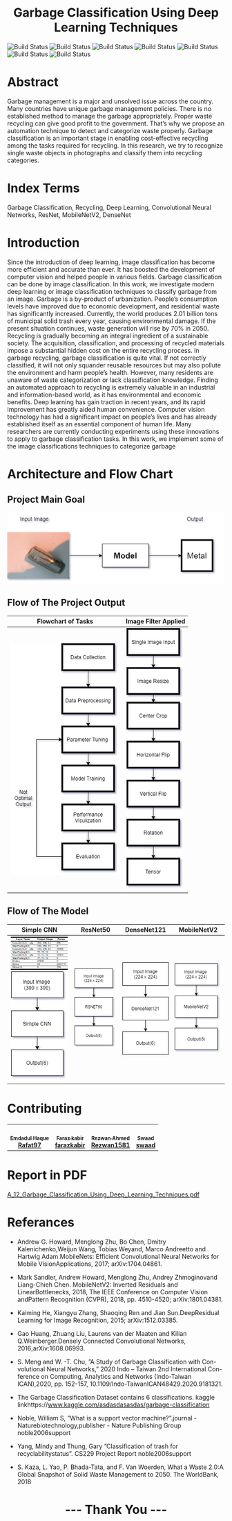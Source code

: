<h1 align="center">Garbage Classification Using Deep Learning
Techniques</h1>



![Build Status](https://img.shields.io/github/issues/Rafat97/garbage-detection?style=for-the-badge)
![Build Status](https://img.shields.io/github/stars/Rafat97/garbage-detection?style=for-the-badge)
![Build Status](https://img.shields.io/github/forks/Rafat97/garbage-detection?style=for-the-badge)
![Build Status](https://img.shields.io/github/languages/count/Rafat97/garbage-detection?style=for-the-badge)
![Build Status](https://img.shields.io/github/languages/top/Rafat97/garbage-detection?style=for-the-badge)
![Build Status](https://img.shields.io/github/license/Rafat97/garbage-detection?style=for-the-badge)
![Build Status](https://img.shields.io/static/v1?label=project%20type&message=Deep%20Learning&style=for-the-badge)


# Abstract
Garbage management is a major and unsolved
issue across the country. Many countries have unique garbage
management policies. There is no established method to manage
the garbage appropriately. Proper waste recycling can give good
profit to the government. That’s why we propose an automation
technique to detect and categorize waste properly. Garbage
classification is an important stage in enabling cost-effective
recycling among the tasks required for recycling. In this research,
we try to recognize single waste objects in photographs and
classify them into recycling categories.

# Index Terms

Garbage Classification, Recycling, Deep Learning, Convolutional Neural Networks, ResNet, MobileNetV2,
DenseNet


# Introduction

Since the introduction of deep learning, image classification has become more efficient and accurate than ever. It
has boosted the development of computer vision and helped
people in various fields. Garbage classification can be done by
image classification. In this work, we investigate modern deep
learning or image classification techniques to classify garbage
from an image.
Garbage is a by-product of urbanization. People’s consumption levels have improved due to economic development, and
residential waste has significantly increased. Currently, the
world produces 2.01 billion tons of municipal solid trash
every year, causing environmental damage. If the present
situation continues, waste generation will rise by 70% in 2050. Recycling is gradually becoming an integral ingredient
of a sustainable society. The acquisition, classification, and
processing of recycled materials impose a substantial hidden
cost on the entire recycling process. In garbage recycling,
garbage classification is quite vital. If not correctly classified, it
will not only squander reusable resources but may also pollute
the environment and harm people’s health. However, many
residents are unaware of waste categorization or lack classification knowledge. Finding an automated approach to recycling
is extremely valuable in an industrial and information-based
world, as it has environmental and economic benefits.
Deep learning has gain traction in recent years, and its
rapid improvement has greatly aided human convenience.
Computer vision technology has had a significant impact on
people’s lives and has already established itself as an essential component of human life. Many researchers are currently
conducting experiments using these innovations to apply to garbage classification tasks.
In this work, we implement some of the image classifications techniques to categorize garbage


# Architecture and Flow Chart

## Project Main Goal

![Sample Input And Output](./ARC/arc-all.png)


## Flow of The Project Output
|Flowchart of Tasks    | Image Filter Applied      |
|:----------:|:-------------:|
| ![Sample Input And Output](./ARC/Flow_chart_1.png) |  ![Sample Input And Output](./ARC/flow_chart_2.png) |


## Flow of The Model
|Simple CNN  | ResNet50    |DenseNet121    | MobileNetV2    |
|:----------:|:-------------:|:-------------:|:-------------:|
| ![Sample Input And Output](./ARC/CNNLayer.png) <br /> ![Sample Input And Output](./ARC/SampleCNN.png)  |  ![Sample Input And Output](./ARC/RSNET50.png) | ![Input And Output](./ARC/DenseNet121.png) | ![Input And Output](./ARC/MobileNetV2.png) |




# Contributing
<table>
  <tr>
    <td align="center">
        <a href="https://github.com/Rafat97">
            <img src="https://avatars3.githubusercontent.com/u/21246862" width="100px;" alt=""/>
            <br /><sub><b>Emdadul Haque</b></sub>
            <br /><b>Rafat97</b>
        </a>
    </td>
    <td align="center">
        <a href="https://github.com/farazkabir">
            <img src="https://avatars0.githubusercontent.com/u/45370774" width="100px;" alt=""/>
            <br /><sub><b>Faraz kabir</b></sub>
            <br /><b>farazkabir</b>
        </a>
    </td>
    <td align="center">
        <a href="https://github.com/Rezwan1581">
            <img src="https://avatars3.githubusercontent.com/u/47502722" width="100px;" alt=""/>
            <br /><sub><b>Rezwan Ahmed</b></sub>
            <br /><b>Rezwan1581</b>
        </a>
    </td>
    <td align="center">
        <a href="https://github.com/Swaad">
            <img src="https://avatars.githubusercontent.com/u/47058115" width="100px;" alt=""/>
            <br /><sub><b>Swaad</b></sub>
            <br /><b>swaad</b>
        </a>
    </td>

  </tr>
</table>

# Report in PDF

[A_12_Garbage_Classification_Using_Deep_Learning_Techniques.pdf](https://github.com/Rafat97/garbage-detection/files/7285636/A_12_Garbage_Classification_Using_Deep_Learning_Techniques.pdf)

# Referances

* Andrew  G.  Howard,  Menglong  Zhu,  Bo  Chen,  Dmitry  Kalenichenko,Weijun  Wang,  Tobias  Weyand,  Marco  Andreetto  and  Hartwig  Adam.MobileNets: Efficient Convolutional Neural Networks for Mobile VisionApplications, 2017;  arXiv:1704.04861.

*  Mark  Sandler,  Andrew  Howard,  Menglong  Zhu,  Andrey  Zhmoginovand  Liang-Chieh  Chen.   MobileNetV2:  Inverted  Residuals  and  LinearBottlenecks,  2018,    The  IEEE  Conference  on  Computer  Vision  andPattern Recognition (CVPR), 2018, pp. 4510-4520;  arXiv:1801.04381.

* Kaiming  He,  Xiangyu  Zhang,  Shaoqing  Ren  and  Jian  Sun.DeepResidual Learning for Image Recognition, 2015;  arXiv:1512.03385.

* Gao  Huang,  Zhuang  Liu,  Laurens  van  der  Maaten  and  Kilian  Q.Weinberger.Densely   Connected   Convolutional   Networks,   2016;arXiv:1608.06993.

* S. Meng and W. -T. Chu, ”A Study of Garbage Classification with Con-volutional Neural Networks,” 2020 Indo – Taiwan 2nd International Con-ference  on  Computing,  Analytics  and  Networks  (Indo-Taiwan  ICAN),2020, pp. 152-157,  10.1109/Indo-TaiwanICAN48429.2020.9181321.

*  The Garbage Classification Dataset contains 6 classifications. kaggle linkhttps://www.kaggle.com/asdasdasasdas/garbage-classification

*  Noble, William S, ”What is a support vector machine?”.journal - Naturebiotechnology,publisher - Nature Publishing Group  noble2006support

*  Yang, Mindy and Thung, Gary ”Classification of trash for recyclabilitystatus”. CS229 Project Report  noble2006support

*  S. Kaza, L. Yao, P. Bhada-Tata, and F. Van Woerden, What a Waste 2.0:A  Global  Snapshot  of  Solid  Waste  Management  to  2050.  The  WorldBank, 2018



<h1 align="center">--- Thank You ---</h1>
